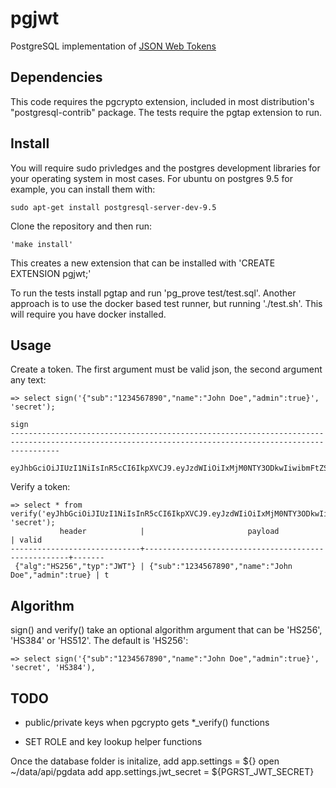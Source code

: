 # pgjwt
PostgreSQL implementation of [JSON Web Tokens](https://jwt.io/)

## Dependencies

This code requires the pgcrypto extension, included in most
distribution's "postgresql-contrib" package.  The tests require the
pgtap extension to run.

## Install

You will require sudo privledges and the postgres development
libraries for your operating system in most cases.  For ubuntu on
postgres 9.5 for example, you can install them with:

    sudo apt-get install postgresql-server-dev-9.5

Clone the repository and then run:

    'make install'

This creates a new extension that can be installed with 'CREATE
EXTENSION pgjwt;'

To run the tests install pgtap and run 'pg_prove test/test.sql'.
Another approach is to use the docker based test runner, but running
'./test.sh'.  This will require you have docker installed.

## Usage

Create a token.  The first argument must be valid json, the second argument any text:

    => select sign('{"sub":"1234567890","name":"John Doe","admin":true}', 'secret');
                                                                            sign
    -------------------------------------------------------------------------------------------------------------------------------------------------------
     eyJhbGciOiJIUzI1NiIsInR5cCI6IkpXVCJ9.eyJzdWIiOiIxMjM0NTY3ODkwIiwibmFtZSI6IkpvaG4gRG9lIiwiYWRtaW4iOnRydWV9.TJVA95OrM7E2cBab30RMHrHDcEfxjoYZgeFONFh7HgQ

Verify a token:

    => select * from verify('eyJhbGciOiJIUzI1NiIsInR5cCI6IkpXVCJ9.eyJzdWIiOiIxMjM0NTY3ODkwIiwibmFtZSI6IkpvaG4gRG9lIiwiYWRtaW4iOnRydWV9.TJVA95OrM7E2cBab30RMHrHDcEfxjoYZgeFONFh7HgQ', 'secret');
               header            |                       payload                       | valid
    -----------------------------+-----------------------------------------------------+-------
     {"alg":"HS256","typ":"JWT"} | {"sub":"1234567890","name":"John Doe","admin":true} | t

Algorithm
---------

sign() and verify() take an optional algorithm argument that can be
'HS256', 'HS384' or 'HS512'.  The default is 'HS256':

    => select sign('{"sub":"1234567890","name":"John Doe","admin":true}', 'secret', 'HS384'),


## TODO

* public/private keys when pgcrypto gets *_verify() functions

* SET ROLE and key lookup helper functions


Once the database folder is initalize, add app.settings = ${}
open ~/data/api/pgdata
add app.settings.jwt_secret = ${PGRST_JWT_SECRET}
